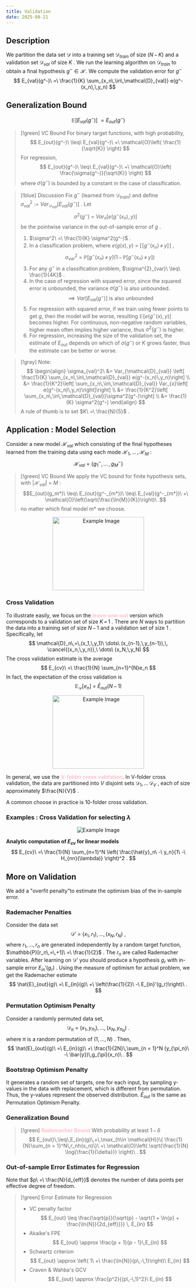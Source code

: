 ```yaml
---
title: Validation
date: 2025-08-21
---
```

## Description
We partition the data set $\mathcal{D}$ into a training set $\mathcal{D}_{train}$ of size $(N\,-\,K)$ and a validation set $\mathcal{D}_{val}$ of size $K$ . We run the learning algorithm on $\mathcal{D}_{train}$ to obtain a final hypothesis $g^- \in \mathcal{H}$. We compute the validation error for $g^-$ 
$$
E_{val}(g^-)\ =\ \frac{1}{K} \sum_{x_n\,\in\,\mathcal{D}_{val}} e(g^-(x_n),\,y_n)
$$
## Generalization Bound
$$
\mathbb{E}[E_{val}(g^-)]\ = E_{out}(g^-)
$$
 > [!green] VC Bound
 > For binary target functions, with high probability,
 > $$
 > E_{out}(g^-)\ \leq\ E_{val}(g^-)\ +\ \mathcal{O}\left( \frac{1}{\sqrt{K}} \right)
 > $$
 > For regression,
 > $$
 > E_{out}(g^-)\ \leq\ E_{val}(g^-)\ +\ \mathcal{O}\left( \frac{\sigma(g^-)}{\sqrt{K}} \right)
 > $$
 > where $\sigma(g^-)$ is bounded by a constant in the case of classification.

> [!blue] Discussion
> Fix $g^-$ (learned from $\mathcal{D}_{train}$) and define $\sigma_{val}^{2}\ :=\ Var_{\mathcal{D}_{val}}[E_{val}(g^-)]$ . Let 
> $$
> \sigma^2(g^-)\ =\ Var_x[e(g^-(x_n),\,y)]
> $$
> be the pointwise variance in the out-of-sample error of $g$ .
>
> 1. $\sigma^2\ =\ \frac{1}{K} \sigma^2(g^-)$ .
> 2.  In a classification problem, where $e(g(x),\,y)\ =\ \left[\!\left[ g^-(x_n)\,\neq\,y\right]\!\right]$ ,
> $$
> \sigma_{var}^2\ =\ \mathbb{P}\left[ g^-(x_n)\,\neq\,y \right] (1\,-\,\mathbb{P}\left[ g^-(x_n)\,\neq\,y \right])
> $$ 
> 3.  For any $g^-$ in a classification problem, $\sigma^{2}_{var}\ \leq\ \frac{1}{4K}$ .
> 4.  In the case of regression with squared error, since the squared error is unbounded, the variance $\sigma(g^-)$ is also unbounded.
> $$
> \implies Var[E_{val}(g^-)]\ \text{is also unbounded}
> $$
> 5. For regression with squared error, if we train using fewer points to get $g$, then the model will be worse, resulting $\mathbb{E}\left[ e(g^-(x),\,y)\right]$ becomes higher. For continuous, non-negative random variables, higher mean often implies higher variance, thus $\sigma^2(g^-)$ is higher.
> 6. For regression, increasing the size of the validation set, the estimate of $E_{out}$ depends on which of $\sigma(g^-)$ or $K$ grows faster, thus the estimate can be better or worse.

> [!gray] Note:
> $$
> \begin{align} 
> \sigma_{val}^2\ &= Var_{\mathcal{D}_{val}} \left[ \frac{1}{K} \sum_{x_n\,\in\,\mathcal{D}_{val}} e(g^-(x_n)\,y_n)\right] \\
> &= \frac{1}{K^2}\left[  \sum_{x_n\,\in\,\mathcal{D}_{val}} Var_{x}\left[ e(g^-(x_n)\,y_n)\right]\right] \\
> &= \frac{1}{K^2}\left[ \sum_{x_n\,\in\,\mathcal{D}_{val}}\sigma^2(g^-)\right] \\
> &= \frac{1}{K} \sigma^2(g^-)
> \end{align}
> $$
> <span class = 'lime'>A rule of thumb is to set</span>  $K\ =\ \frac{N}{5}$ .

## Application : Model Selection
Consider a new model $\mathcal{H}_{val}$ which consisting of the final hypotheses learned from the training data using each mode $\mathcal{H}_1,\,\dots\,,\mathcal{H}_M$ :
$$
\mathcal{H}_{val}\ =\ \{g^-_1,\,\dots\,,g^-_M\}
$$
> [!green] VC Bound
> We apply the VC bound for finite hypothesis sets, with $|\mathcal{H}_{val}|\ =\ M$ :
> $$E_{out}(g_m*)\ \leq\ E_{out}(g^-_{m*})\ \leq\ E_{val}(g^-_{m*})\ +\ \mathcal{O}\left(\sqrt{\frac{\ln{M}}{K}}\right)\ .$$
> no matter which final model $m*$ we choose.

<div style="text-align:center;">
<img src="https://i.imgur.com/kSUL6zx.jpeg" alt="Example Image" style="width: 250px; height: 200px;">
</div>

### Cross Validation
To illustrate easily, we focus on the <span style="color:pink; font-weight:bold;">leave-one-out</span> version which corresponds to a validation set of size $K\,=\,1$ . 
There are $N$ ways to partition the data into a training set of size $N\,-\,1$ and a validation set of size $1$ . Specifically, let
$$
\mathcal{D}_n\,=\,(x_1,\,y_1)\ \dots\ (x_{n-1},\,y_{n-1}),\, \cancel{(x_n,\,y_n)},\ \dots\ (x_N,\,y_N)
$$
The cross validation estimate is the average
$$
E_{cv}\ =\ \frac{1}{N} \sum_{n=1}^{N}e_n
$$
In fact, the expectation of the cross validation is
$$
\mathbb{E}_{\mathcal{D}}[e_n]\ =\ \bar{E}_{out}(N\,-\,1)
$$

<div style="text-align:center;">
<img src="https://i.imgur.com/5SKOIKZ.jpeg" alt="Example Image" style="width: 250px; height: 200px;">
</div>

In general, we use the <span style="color:pink; font-weight:bold;">V-folder cross validation</span>.  In $\text{V-}$folder cross validation, the data are partitioned into $V$ disjoint sets $\mathcal{D}_1,\, \dots \,\mathcal{D}_V$ , each of size approximately $\frac{N}{V}$ .

<span class = 'lime'>A common choose in practice is 10-folder cross validation.</span>

### Examples : Cross Validation for selecting $\lambda$

<div style="text-align:center;">
<img src="https://i.postimg.cc/SKj7xkwD/2025-08-21-6-10-47.png" alt="Example Image">
</div>

**Analytic computation of $E_{cv}$ for linear models**
$$
E_{cv}\ =\ \frac{1}{N} \sum_{n=1}^N \left( \frac{\hat{y}_n\ -\ y_n}{1\ -\ H_{nn}(\lambda)} \right)^2 .
$$

## More on Validation
We add a "overfit penalty"to estimate the optimism bias of the in-sample error.
### Rademacher Penalties
Consider the data set 
$$
\mathcal{D}'\ =\ (x_1,\,r_1),\,\dots,\,(x_N,\,r_N)\ ,
$$
where $r_1,\,\dots,\,r_n$ are generated independently by a random target function, $\mathbb{P}[r_n\,=\,+1]\ =\ \frac{1}{2}$ . The $r_n$ are called Rademacher variables.
After learning on $\mathcal{D}'$ you should produce a hypothesis $g_r$ with in-sample error $E_{in}'(g_r)$ .
Using the measure of optimism for actual problem, we get the Rademacher estimate
$$
\hat{E}_{out}(g)\ =\ E_{in}(g)\ +\ \left(\frac{1}{2}\ -\ E_{in}'(g_r)\right)\ .
$$
### Permutation Optimism Penalty
Consider a randomly permuted data set,
$$
\mathcal{D}_{\pi}\ =\ (x_1,\,y_{\pi_1}),\,\dots,\,(x_N,\,y_{\pi_N})\ .
$$
where $\pi$ is a random permutation of $(1,\,\dots,\,N)$ .
Then, 
$$
\hat{E}_{out}(g)\ =\ E_{in}(g)\ +\ \frac{1}{2N}\,\sum_{n = 1}^N (y_{\pi_n}\ -\ \bar{y})\,g_{\pi}(x_n)\ .
$$
### Bootstrap Optimism Penalty
It generates a random set of targets, one for each input, by sampling y-values in the data with replacement, which is different from permutation. Thus, the y-values represent the observed distribution.
$\hat{E}_{out}$ is the same as Permutation Optimism Penalty.

### Generalization Bound
> [!green] <span style="color:pink; font-weight:bold;">Rademacher Bound</span>
> With probability at least $1\,-\,\delta$
> $$
> E_{out}\,\leq\,E_{in}(g)\,+\,\max_{h\in \mathcal{H}}\{ \frac{1}{N}\sum_{n = 1}^N\,r_nh(x_n)\}\ +\ \mathcal{O}\left( \sqrt{\frac{1}{N} \log{\frac{1}{\delta}}} \right)\ .
> $$

### Out-of-sample Error Estimates for Regression
Note that $p\ =\ \frac{N}{d_{eff}}$ denotes the number of data points per effective degree of freedom.

> [!green] Error Estimate for Regression
> - VC penalty factor 
> $$
> E_{out} \leq \frac{\sqrt{p}}{\sqrt{p} - \sqrt{1 + \ln{p} + \frac{\ln{N}}{2d_{eff}}}} \, E_{in}
> $$
> - Akaike's FPE
> $$
> E_{out} \approx \frac{p + 1}{p - 1}\,E_{in}
> $$
> - Schwartz criterion
> $$
> E_{out} \approx \left( 1\ +\ \frac{\ln{N}}{p\,-\,1}\right)\ E_{in}
> $$
> - Craven & Wahba's GCV
> $$
> E_{out} \approx \frac{p^2}{(p\,-\,1)^2}\ E_{in}
> $$

